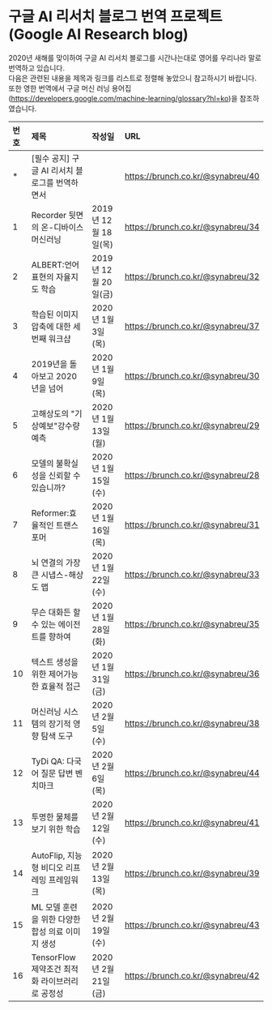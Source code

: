 # 구글 AI 리서치 블로그 번역 프로젝트(Google AI Research blog)

2020년 새해를 맞이하여 구글 AI 리서치 블로그를 시간나는대로 영어를 우리나라 말로 번역하고 있습니다.  
다음은 관련된 내용을 제목과 링크를 리스트로 정렬해 놓았으니 참고하시기 바랍니다.  
또한 영한 번역에서 구글 머신 러닝 용어집(https://developers.google.com/machine-learning/glossary?hl=ko)을 참조하였습니다.  

|번호 |제목|작성일|URL|
|:--|:--------------------------------------|:--------------------|:--------------------------|
|*  |[필수 공지] 구글 AI 리서치 블로그를 번역하면서   |                       |https://brunch.co.kr/@synabreu/40 | 
|1  |Recorder 뒷면의 온-디바이스 머신러닝          |2019년 12월 18일(목)      |https://brunch.co.kr/@synabreu/34 |
|2  |ALBERT:언어 표현의 자율지도 학습             |2019년 12월 20일(금)       |https://brunch.co.kr/@synabreu/32 |
|3  |학습된 이미지 압축에 대한 세번째 워크샵         |2020년 1월 3일(목)         |https://brunch.co.kr/@synabreu/37 |
|4  |2019년을 돌아보고 2020년을 넘어             |2020년 1월 9일(목)         |https://brunch.co.kr/@synabreu/30 |
|5  |고해상도의 "기상예보"강수량 예측              |2020년 1월 13일(월)        |https://brunch.co.kr/@synabreu/29 |
|6  |모델의 불확실성을 신뢰할 수 있습니까?          |2020년 1월 15일(수)        |https://brunch.co.kr/@synabreu/28 |
|7  |Reformer:효율적인 트랜스포머               |2020년 1월 16일(목)        |https://brunch.co.kr/@synabreu/31 |
|8  |뇌 연결의 가장 큰 시냅스-해상도 맵            |2020년 1월 22일(수)        |https://brunch.co.kr/@synabreu/33 |
|9  |무슨 대화든 할 수 있는 에이전트를 향하여        |2020년 1월 28일(화)        |https://brunch.co.kr/@synabreu/35 |
|10 |텍스트 생성을 위한 제어가능한 효율적 접근        |2020년 1월 31일(금)        |https://brunch.co.kr/@synabreu/36 |
|11 |머신러닝 시스템의 장기적 영향 탐색 도구         |2020년 2월 5일(수)         |https://brunch.co.kr/@synabreu/38 |
|12 |TyDi QA: 다국어 질문 답변 벤치마크           |2020년 2월 6일(목)         |https://brunch.co.kr/@synabreu/44 |
|13 |투명한 물체를 보기 위한 학습                 |2020년 2월 12일(수)         |https://brunch.co.kr/@synabreu/41 |
|14 |AutoFlip, 지능형 비디오 리프레밍 프레임워크    |2020년 2월 13일(목)         |https://brunch.co.kr/@synabreu/39 |
|15 |ML 모델 훈련을 위한 다양한 합성 의료 이미지 생성 |2020년 2월 19일(수)         |https://brunch.co.kr/@synabreu/43 |
|16 |TensorFlow 제약조건 최적화 라이브러리로 공정성 |2020년 2월 21일(금)         |https://brunch.co.kr/@synabreu/42 |















 

